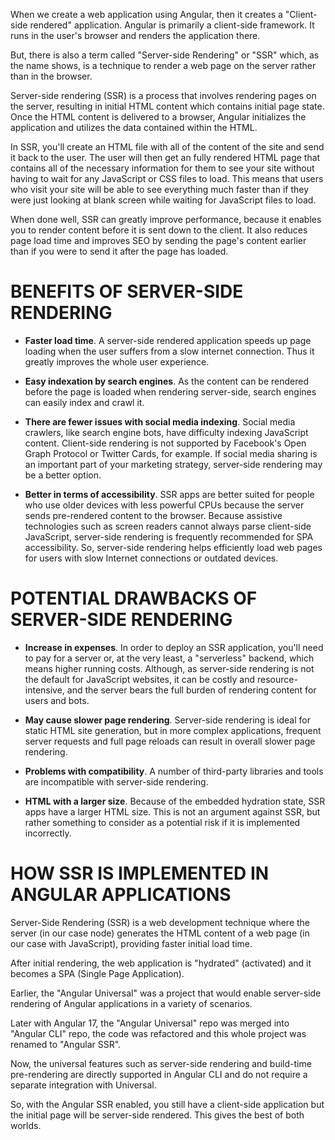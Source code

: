 When we create a web application using Angular, then it creates a "Client-side rendered" application. Angular is primarily a client-side framework. It runs in the user's browser and renders the application there.

But, there is also a term called "Server-side Rendering" or "SSR" which, as the name shows, is a technique to render a web page on the server rather than in the browser. 

Server-side rendering (SSR) is a process that involves rendering pages on the server, resulting in initial HTML content which contains initial page state. Once the HTML content is delivered to a browser, Angular initializes the application and utilizes the data contained within the HTML.

In SSR, you'll create an HTML file with all of the content of the site and send it back to the user. The user will then get an fully rendered HTML page that contains all of the necessary information for them to see your site without having to wait for any JavaScript or CSS files to load. This means that users who visit your site will be able to see everything much faster than if they were just looking at blank screen while waiting for JavaScript files to load.

When done well, SSR can greatly improve performance, because it enables you to render content before it is sent down to the client. It also reduces page load time and improves SEO by sending the page's content earlier than if you were to send it after the page has loaded.

# BENEFITS OF SERVER-SIDE RENDERING

 - **Faster load time**. A server-side rendered application speeds up page loading when the user suffers from a slow internet connection. Thus it greatly improves the whole user experience.

 - **Easy indexation by search engines**. As the content can be rendered before the page is loaded when rendering server-side, search engines can easily index and crawl it.

 - **There are fewer issues with social media indexing**. Social media crawlers, like search engine bots, have difficulty indexing JavaScript content. Client-side rendering is not supported by Facebook's Open Graph Protocol or Twitter Cards, for example. If social media sharing is an important part of your marketing strategy, server-side rendering may be a better option.

 - **Better in terms of accessibility**. SSR apps are better suited for people who use older devices with less powerful CPUs because the server sends pre-rendered content to the browser. Because assistive technologies such as screen readers cannot always parse client-side JavaScript, server-side rendering is frequently recommended for SPA accessibility. So, server-side rendering helps efficiently load web pages for users with slow Internet connections or outdated devices.


# POTENTIAL DRAWBACKS OF SERVER-SIDE RENDERING

 - **Increase in expenses**. In order to deploy an SSR application, you'll need to pay for a server or, at the very least, a "serverless" backend, which means higher running costs. Although, as server-side rendering is not the default for JavaScript websites, it can be costly and resource-intensive, and the server bears the full burden of rendering content for users and bots.

 - **May cause slower page rendering**. Server-side rendering is ideal for static HTML site generation, but in more complex applications, frequent server requests and full page reloads can result in overall slower page rendering.

 - **Problems with compatibility**. A number of third-party libraries and tools are incompatible with server-side rendering.

 - **HTML with a larger size**. Because of the embedded hydration state, SSR apps have a larger HTML size. This is not an argument against SSR, but rather something to consider as a potential risk if it is implemented incorrectly.


# HOW SSR IS IMPLEMENTED IN ANGULAR APPLICATIONS

Server-Side Rendering (SSR) is a web development technique where the server (in our case node) generates the HTML content of a web page (in our case with JavaScript), providing faster initial load time.

After initial rendering, the web application is "hydrated" (activated) and it becomes a SPA (Single Page Application).

Earlier, the "Angular Universal" was a project that would enable server-side rendering of Angular applications in a variety of scenarios. 

Later with Angular 17, the "Angular Universal" repo was merged into "Angular CLI" repo, the code was refactored and this whole project was renamed to "Angular SSR".

Now, the universal features such as server-side rendering and build-time pre-rendering are directly supported in Angular CLI and do not require a separate integration with Universal.

So, with the Angular SSR enabled, you still have a client-side application but the initial page will be server-side rendered. This gives the best of both worlds.